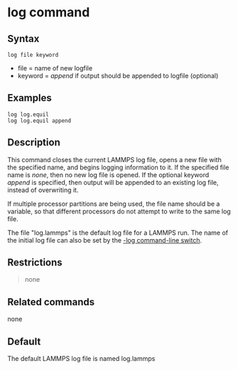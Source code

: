 # log command

## Syntax

    log file keyword

-   file = name of new logfile
-   keyword = *append* if output should be appended to logfile
    (optional)

## Examples

``` LAMMPS
log log.equil
log log.equil append
```

## Description

This command closes the current LAMMPS log file, opens a new file with
the specified name, and begins logging information to it. If the
specified file name is *none*, then no new log file is opened. If the
optional keyword *append* is specified, then output will be appended to
an existing log file, instead of overwriting it.

If multiple processor partitions are being used, the file name should be
a variable, so that different processors do not attempt to write to the
same log file.

The file \"log.lammps\" is the default log file for a LAMMPS run. The
name of the initial log file can also be set by the [-log command-line
switch](Run_options).

## Restrictions

> none

## Related commands

none

## Default

The default LAMMPS log file is named log.lammps
